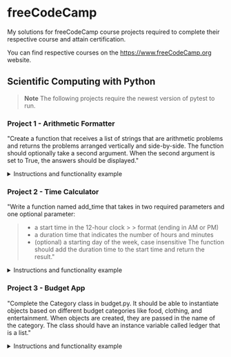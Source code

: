 # freeCodeCamp
My solutions for freeCodeCamp course projects required to complete their respective course and attain certification.

You can find respective courses on the https://www.freeCodeCamp.org website.

## Scientific Computing with Python

> **Note**
> The following projects require the newest version of pytest to run.

### Project 1 - Arithmetic Formatter

"Create a function that receives a list of strings that are arithmetic problems and returns the problems arranged vertically and side-by-side. The function should optionally take a second argument. When the second argument is set to True, the answers should be displayed."

<details><summary>Instructions and functionality example</summary>

Instructions used to build this project can be found at https://www.freecodecamp.org/learn/scientific-computing-with-python/scientific-computing-with-python-projects/arithmetic-formatter

Example function call:

```python
arithmetic_arranger(["32 + 698", "3801 - 2", "45 + 43", "123 + 49"])
```

Output:

```
   32      3801      45      123
+ 698    -    2    + 43    +  49
-----    ------    ----    -----
```

</details>

### Project 2 - Time Calculator

"Write a function named add_time that takes in two required parameters and one optional parameter:

> - a start time in the 12-hour clock > > format (ending in AM or PM)
> - a duration time that indicates the number of hours and minutes
> - (optional) a starting day of the week, case insensitive
The function should add the duration time to the start time and return the result."

<details><summary>Instructions and functionality example</summary>

Instructions used to build this project can be found at https://www.freecodecamp.org/learn/scientific-computing-with-python/scientific-computing-with-python-projects/time-calculator

Example function calls:

```python
add_time("3:00 PM", "3:10")
# Returns: 6:10 PM

add_time("11:30 AM", "2:32", "Monday")
# Returns: 2:02 PM, Monday

add_time("11:43 AM", "00:20")
# Returns: 12:03 PM

add_time("10:10 PM", "3:30")
# Returns: 1:40 AM (next day)

add_time("11:43 PM", "24:20", "tueSday")
# Returns: 12:03 AM, Thursday (2 days later)

add_time("6:30 PM", "205:12")
# Returns: 7:42 AM (9 days later)
```

</details>

### Project 3 - Budget App

"Complete the Category class in budget.py. It should be able to instantiate objects based on different budget categories like food, clothing, and entertainment. When objects are created, they are passed in the name of the category. The class should have an instance variable called ledger that is a list."

<details><summary>Instructions and functionality example</summary>

Instructions used to build this project can be found at https://www.freecodecamp.org/learn/scientific-computing-with-python/scientific-computing-with-python-projects/budget-app

Example output:

```
*************Food*************
initial deposit        1000.00
groceries               -10.15
restaurant and more foo -15.89
Transfer to Clothing    -50.00
Total: 923.96
```

Generated chart:

```
Percentage spent by category
100|          
 90|          
 80|          
 70|          
 60| o        
 50| o        
 40| o        
 30| o        
 20| o  o     
 10| o  o  o  
  0| o  o  o  
    ----------
     F  C  A  
     o  l  u  
     o  o  t  
     d  t  o  
        h     
        i     
        n     
        g     
```

</details>
